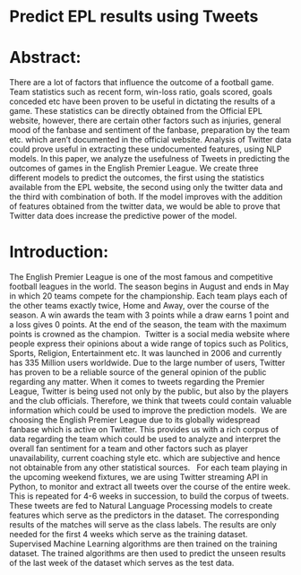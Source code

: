 Predict EPL results using Tweets
================================
Abstract:
=========
There are a lot of factors that influence the outcome of a football game. Team statistics such as recent form, win-loss ratio, goals scored, goals conceded etc have been proven to be useful in dictating the results of a game. These statistics can be directly obtained from the Official EPL website, however, there are certain other factors such as injuries, general mood of the fanbase and sentiment of the fanbase, preparation by the team etc. which aren’t documented in the official website. Analysis of Twitter data could prove useful in extracting these undocumented features, using NLP models. In this paper, we analyze the usefulness of Tweets in predicting the outcomes of games in the English Premier League. We create three different models to predict the outcomes, the first using the statistics available from the EPL website, the second using only the twitter data and the third with combination of both. If the model improves with the addition of features obtained from the twitter data, we would be able to prove that Twitter data does increase the predictive power of the model. 

Introduction:
=============
The English Premier League is one of the most famous and competitive football leagues in the world. The season begins in August and ends in May in which 20 teams compete for the championship. Each team plays each of the other teams exactly twice, Home and Away, over the course of the season. A win awards the team with 3 points while a draw earns 1 point and a loss gives 0 points. At the end of the season, the team with the maximum points is crowned as the champion. 
Twitter is a social media website where people express their opinions about a wide range of topics such as Politics, Sports, Religion, Entertainment etc. It was launched in 2006 and currently has 335 Million users worldwide. Due to the large number of users, Twitter has proven to be a reliable source of the general opinion of the public regarding any matter. When it comes to tweets regarding the Premier League, Twitter is being used not only by the public, but also by the players and the club officials. Therefore, we think that tweets could contain valuable information which could be used to improve the prediction models. 
We are choosing the English Premier League due to its globally widespread fanbase which is active on Twitter. This provides us with a rich corpus of data regarding the team which could be used to analyze and interpret the overall fan sentiment for a team and other factors such as player unavailability, current coaching style etc. which are subjective and hence not obtainable from any other statistical sources.  
For each team playing in the upcoming weekend fixtures, we are using Twitter streaming API in Python, to monitor and extract all tweets over the course of the entire week. This is repeated for 4-6 weeks in succession, to build the corpus of tweets. These tweets are fed to Natural Language Processing models to create features which serve as the predictors in the dataset. The corresponding results of the matches will serve as the class labels. The results are only needed for the first 4 weeks which serve as the training dataset. Supervised Machine Learning algorithms are then trained on the training dataset. The trained algorithms are then used to predict the unseen results of the last week of the dataset which serves as the test data.
